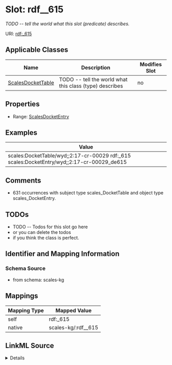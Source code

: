 

# Slot: rdf__615


_TODO -- tell the world what this slot (predicate) describes._





URI: [rdf:_615](http://www.w3.org/1999/02/22-rdf-syntax-ns#_615)



<!-- no inheritance hierarchy -->





## Applicable Classes

| Name | Description | Modifies Slot |
| --- | --- | --- |
| [ScalesDocketTable](../classes/ScalesDocketTable.md) | TODO -- tell the world what this class (type) describes |  no  |







## Properties

* Range: [ScalesDocketEntry](../classes/ScalesDocketEntry.md)






## Examples

| Value |
| --- |
| scales:DocketTable/wyd;;2:17-cr-00029 rdf:_615 scales:DocketEntry/wyd;;2:17-cr-00029_de615 |

## Comments

* 631 occurrences with subject type scales_DocketTable and object type scales_DocketEntry.

## TODOs

* TODO -- Todos for this slot go here
* or you can delete the todos
* if you think the class is perfect.

## Identifier and Mapping Information







### Schema Source


* from schema: scales-kg




## Mappings

| Mapping Type | Mapped Value |
| ---  | ---  |
| self | rdf:_615 |
| native | scales-kg/:rdf__615 |




## LinkML Source

<details>
```yaml
name: rdf__615
description: TODO -- tell the world what this slot (predicate) describes.
todos:
- TODO -- Todos for this slot go here
- or you can delete the todos
- if you think the class is perfect.
comments:
- 631 occurrences with subject type scales_DocketTable and object type scales_DocketEntry.
examples:
- value: scales:DocketTable/wyd;;2:17-cr-00029 rdf:_615 scales:DocketEntry/wyd;;2:17-cr-00029_de615
from_schema: scales-kg
rank: 1000
slot_uri: rdf:_615
alias: rdf__615
domain_of:
- scales_DocketTable
range: scales_DocketEntry

```
</details>